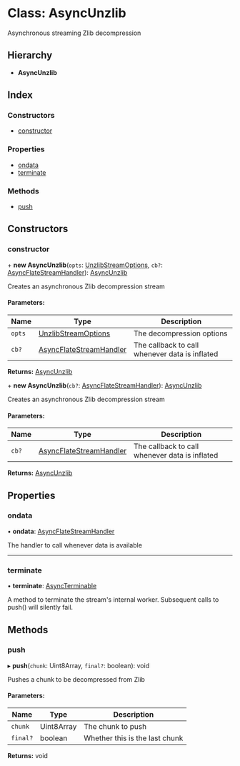 # Class: AsyncUnzlib

Asynchronous streaming Zlib decompression

## Hierarchy

* **AsyncUnzlib**

## Index

### Constructors

* [constructor](asyncunzlib.md#constructor)

### Properties

* [ondata](asyncunzlib.md#ondata)
* [terminate](asyncunzlib.md#terminate)

### Methods

* [push](asyncunzlib.md#push)

## Constructors

### constructor

\+ **new AsyncUnzlib**(`opts`: [UnzlibStreamOptions](../interfaces/unzlibstreamoptions.md), `cb?`: [AsyncFlateStreamHandler](../README.md#asyncflatestreamhandler)): [AsyncUnzlib](asyncunzlib.md)

Creates an asynchronous Zlib decompression stream

#### Parameters:

Name | Type | Description |
------ | ------ | ------ |
`opts` | [UnzlibStreamOptions](../interfaces/unzlibstreamoptions.md) | The decompression options |
`cb?` | [AsyncFlateStreamHandler](../README.md#asyncflatestreamhandler) | The callback to call whenever data is inflated  |

**Returns:** [AsyncUnzlib](asyncunzlib.md)

\+ **new AsyncUnzlib**(`cb?`: [AsyncFlateStreamHandler](../README.md#asyncflatestreamhandler)): [AsyncUnzlib](asyncunzlib.md)

Creates an asynchronous Zlib decompression stream

#### Parameters:

Name | Type | Description |
------ | ------ | ------ |
`cb?` | [AsyncFlateStreamHandler](../README.md#asyncflatestreamhandler) | The callback to call whenever data is inflated  |

**Returns:** [AsyncUnzlib](asyncunzlib.md)

## Properties

### ondata

•  **ondata**: [AsyncFlateStreamHandler](../README.md#asyncflatestreamhandler)

The handler to call whenever data is available

___

### terminate

•  **terminate**: [AsyncTerminable](../interfaces/asyncterminable.md)

A method to terminate the stream's internal worker. Subsequent calls to
push() will silently fail.

## Methods

### push

▸ **push**(`chunk`: Uint8Array, `final?`: boolean): void

Pushes a chunk to be decompressed from Zlib

#### Parameters:

Name | Type | Description |
------ | ------ | ------ |
`chunk` | Uint8Array | The chunk to push |
`final?` | boolean | Whether this is the last chunk  |

**Returns:** void
